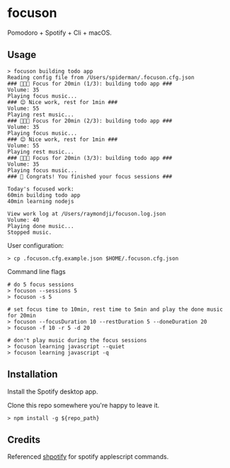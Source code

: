 # focuson

Pomodoro + Spotify + Cli + macOS.

## Usage

```
> focuson building todo app
Reading config file from /Users/spiderman/.focuson.cfg.json
### 🧑🏻‍💻 Focus for 20min (1/3): building todo app ###
Volume: 35
Playing focus music...
### 😌 Nice work, rest for 1min ###
Volume: 55
Playing rest music...
### 🧑🏻‍💻 Focus for 20min (2/3): building todo app ###
Volume: 35
Playing focus music...
### 😌 Nice work, rest for 1min ###
Volume: 55
Playing rest music...
### 🧑🏻‍💻 Focus for 20min (3/3): building todo app ###
Volume: 35
Playing focus music...
### 🎉 Congrats! You finished your focus sessions ###

Today's focused work:
60min building todo app
40min learning nodejs

View work log at /Users/raymondji/focuson.log.json
Volume: 40
Playing done music...
Stopped music.
```

User configuration:

```
> cp .focuson.cfg.example.json $HOME/.focuson.cfg.json
```

Command line flags

```
# do 5 focus sessions
> focuson --sessions 5
> focuson -s 5

# set focus time to 10min, rest time to 5min and play the done music for 20min
> focuson --focusDuration 10 --restDuration 5 --doneDuration 20
> focuson -f 10 -r 5 -d 20

# don't play music during the focus sessions
> focuson learning javascript --quiet
> focuson learning javascript -q
```

## Installation

Install the Spotify desktop app.

Clone this repo somewhere you're happy to leave it.

```
> npm install -g ${repo_path}
```

## Credits

Referenced [shpotify](https://github.com/hnarayanan/shpotify/blob/master/spotify) for spotify applescript commands.
